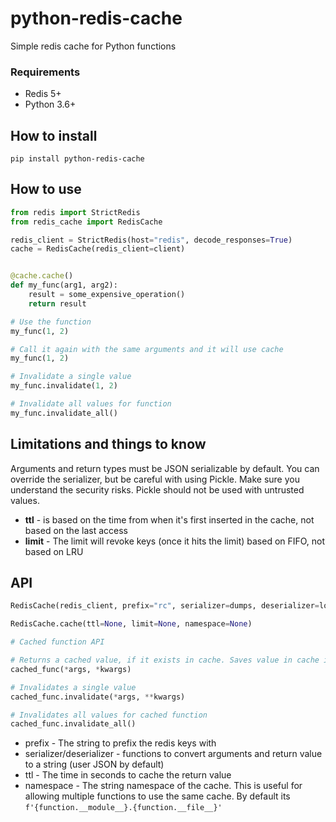 # python-redis-cache
Simple redis cache for Python functions

### Requirements
- Redis 5+
- Python 3.6+

## How to install
```
pip install python-redis-cache
```

## How to use
```python
from redis import StrictRedis
from redis_cache import RedisCache

redis_client = StrictRedis(host="redis", decode_responses=True)
cache = RedisCache(redis_client=client)


@cache.cache()
def my_func(arg1, arg2):
    result = some_expensive_operation()
    return result

# Use the function
my_func(1, 2)

# Call it again with the same arguments and it will use cache
my_func(1, 2)

# Invalidate a single value
my_func.invalidate(1, 2)

# Invalidate all values for function
my_func.invalidate_all()
```

## Limitations and things to know
Arguments and return types must be JSON serializable by default. You can override the serializer, but be careful with using Pickle. Make sure you understand the security risks. Pickle should not be used with untrusted values.

- **ttl** - is based on the time from when it's first inserted in the cache, not based on the last access
- **limit** - The limit will revoke keys (once it hits the limit) based on FIFO, not based on LRU

## API
```python
RedisCache(redis_client, prefix="rc", serializer=dumps, deserializer=loads)

RedisCache.cache(ttl=None, limit=None, namespace=None)

# Cached function API

# Returns a cached value, if it exists in cache. Saves value in cache if it doesn't exist
cached_func(*args, *kwargs)

# Invalidates a single value
cached_func.invalidate(*args, **kwargs)

# Invalidates all values for cached function
cached_func.invalidate_all()
```

- prefix - The string to prefix the redis keys with
- serializer/deserializer - functions to convert arguments and return value to a string (user JSON by default)
- ttl - The time in seconds to cache the return value
- namespace - The string namespace of the cache. This is useful for allowing multiple functions to use the same cache. By default its `f'{function.__module__}.{function.__file__}'`
